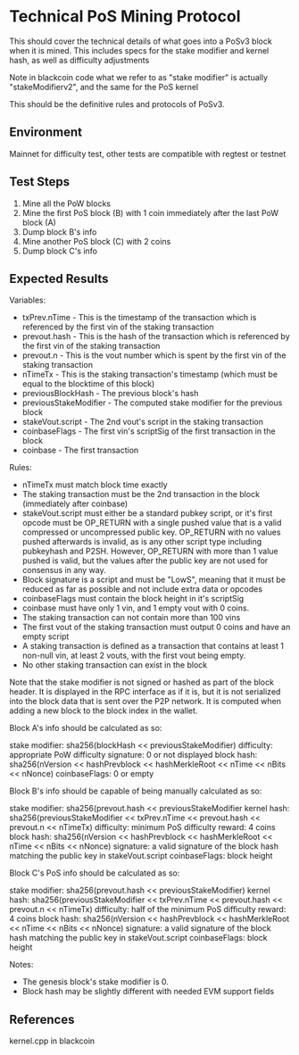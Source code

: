 # Technical PoS Mining Protocol

This should cover the technical details of what goes into a PoSv3 block when it is mined. This includes specs for the stake modifier and kernel hash, as well as difficulty adjustments

Note in blackcoin code what we refer to as "stake modifier" is actually "stakeModifierv2", and the same for the PoS kernel

This should be the definitive rules and protocols of PoSv3.

## Environment

Mainnet for difficulty test, other tests are compatible with regtest or testnet

## Test Steps

1. Mine all the PoW blocks
2. Mine the first PoS block (B) with 1 coin immediately after the last PoW block (A)
3. Dump block B's info
4. Mine another PoS block (C) with 2 coins
5. Dump block C's info

## Expected Results

Variables:

* txPrev.nTime - This is the timestamp of the transaction which is referenced by the first vin of the staking transaction
* prevout.hash -  This is the hash of the transaction which is referenced by the first vin of the staking transaction
* prevout.n - This is the vout number which is spent by the first vin of the staking transaction
* nTimeTx - This is the staking transaction's timestamp (which must be equal to the blocktime of this block)
* previousBlockHash - The previous block's hash
* previousStakeModifier - The computed stake modifier for the previous block
* stakeVout.script - The 2nd vout's script in the staking transaction
* coinbaseFlags - The first vin's scriptSig of the first transaction in the block
* coinbase - The first transaction

Rules:

* nTimeTx must match block time exactly
* The staking transaction must be the 2nd transaction in the block (immediately after coinbase)
* stakeVout.script must either be a standard pubkey script, or it's first opcode must be OP_RETURN with a single pushed value that is a valid compressed or uncompressed public key. OP_RETURN with no values pushed afterwards is invalid, as is any other script type including pubkeyhash and P2SH. However, OP_RETURN with more than 1 value pushed is valid, but the values after the public key are not used for consensus in any way.
* Block signature is a script and must be "LowS", meaning that it must be reduced as far as possible and not include extra data or opcodes
* coinbaseFlags must contain the block height in it's scriptSig
* coinbase must have only 1 vin, and 1 empty vout with 0 coins.
* The staking transaction can not contain more than 100 vins
* The first vout of the staking transaction must output 0 coins and have an empty script
* A staking transaction is defined as a transaction that contains at least 1 non-null vin, at least 2 vouts, with the first vout being empty. 
* No other staking transaction can exist in the block

Note that the stake modifier is not signed or hashed as part of the block header. It is displayed in the RPC interface as if it is, but it is not serialized into the block data that is sent over the P2P network. It is computed when adding a new block to the block index in the wallet. 

Block A's info should be calculated as so:

stake modifier: sha256(blockHash << previousStakeModifier)
difficulty: appropriate PoW difficulty
signature: 0 or not displayed
block hash: sha256(nVersion << hashPrevblock << hashMerkleRoot << nTime << nBits << nNonce)
coinbaseFlags: 0 or empty


Block B's info should be capable of being manually calculated as so: 

stake modifier: sha256(prevout.hash << previousStakeModifier
kernel hash: sha256(previousStakeModifier << txPrev.nTime << prevout.hash << prevout.n << nTimeTx)
difficulty: minimum PoS difficulty
reward: 4 coins
block hash: sha256(nVersion << hashPrevblock << hashMerkleRoot << nTime << nBits << nNonce)
signature: a valid signature of the block hash matching the public key in stakeVout.script
coinbaseFlags: block height

Block C's PoS info should be calculated as so:

stake modifier: sha256(prevout.hash << previousStakeModifier)
kernel hash: sha256(previousStakeModifier << txPrev.nTime << prevout.hash << prevout.n << nTimeTx)
difficulty: half of the minimum PoS difficulty
reward: 4 coins
block hash: sha256(nVersion << hashPrevblock << hashMerkleRoot << nTime << nBits << nNonce)
signature: a valid signature of the block hash matching the public key in stakeVout.script
coinbaseFlags: block height


Notes:

* The genesis block's stake modifier is 0.
* Block hash may be slightly different with needed EVM support fields

## References

kernel.cpp in blackcoin
